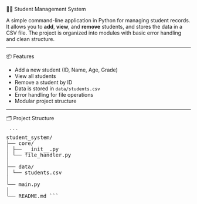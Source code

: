 🧑‍🎓 Student Management System

A simple command-line application in Python for managing student records. It allows you to **add**, **view**, and **remove** students, and stores the data in a CSV file. The project is organized into modules with basic error handling and clean structure.

---

📦 Features

- Add a new student (ID, Name, Age, Grade)
- View all students
- Remove a student by ID
- Data is stored in `data/students.csv`
- Error handling for file operations
- Modular project structure

---

🗂️ Project Structure

<pre> ``` 
student_system/ 
├── core/ 
│ ├── __init__.py 
│ └── file_handler.py 
│ 
├── data/ 
│ └── students.csv 
│  
└── main.py
│ 
└── README.md ``` </pre>



